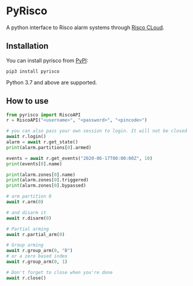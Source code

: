 # PyRisco

A python interface to Risco alarm systems through [Risco CLoud](https://riscocloud.com/ELAS/WebUI).

## Installation

You can install pyrisco from [PyPI](https://pypi.org/project/pyrisco/):

    pip3 install pyrisco

Python 3.7 and above are supported.


## How to use

```python
from pyrisco import RiscoAPI
r = RiscoAPI("<username>", "<password>", "<pincode>")

# you can also pass your own session to login. It will not be closed
await r.login()
alarm = await r.get_state()
print(alarm.partitions[0].armed)

events = await r.get_events("2020-06-17T00:00:00Z", 10)
print(events[0].name)

print(alarm.zones[0].name)
print(alarm.zones[0].triggered)
print(alarm.zones[0].bypassed)

# arm partition 0
await r.arm(0)

# and disarm it
await r.disarm(0) 

# Partial arming
await r.partial_arm(0)

# Group arming
await r.group_arm(0, "B")
# or a zero based index
await r.group_arm(0, 1)

# Don't forget to close when you're done
await r.close()
```